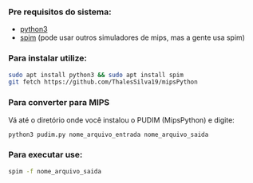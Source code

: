 
### Pre requisitos do sistema:

- [python3](https://www.python.org/download/releases/3.0/) 
- [spim](http://spimsimulator.sourceforge.net/) (pode usar outros simuladores de mips, mas a gente usa spim)

### Para instalar utilize:

```bash
sudo apt install python3 && sudo apt install spim 
git fetch https://github.com/ThalesSilva19/mipsPython
```

### Para converter para MIPS 
Vá até o diretório onde você instalou o PUDIM (MipsPython) e digite:
```bash
python3 pudim.py nome_arquivo_entrada nome_arquivo_saida  
```

### Para executar use:

```bash
spim -f nome_arquivo_saida  
```
